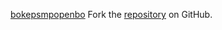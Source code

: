 [bokepsmpopenbo](https://bokepsmpopenbo.pages.dev)
Fork the [repository](https://github.com/moygecears) on GitHub.